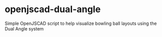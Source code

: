 # openjscad-dual-angle
Simple OpenJSCAD script to help visualize bowling ball layouts using the Dual Angle system
